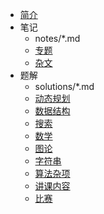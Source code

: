 - [简介](index.md)
- 笔记
	- notes/*.md
	- [专题](notes/topics/)
	- [杂文](notes/blogs/)
- 题解
	- solutions/*.md
	- [动态规划](solutions/dp/)
	- [数据结构](solutions/ds/)
	- [搜索](solutions/search/)
	- [数学](solutions/maths/)
	- [图论](solutions/graph/)
	- [字符串](solutions/string/)
	- [算法杂项](solutions/misc/)
	- [讲课内容](solutions/lessons/)
	- [比赛](solutions/competitions/)